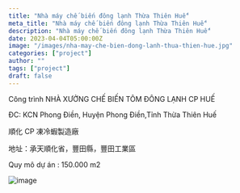 ```yaml
---
title: "Nhà máy chế biến đông lạnh Thừa Thiên Huế"
meta_title: "Nhà máy chế biến đông lạnh Thừa Thiên Huế"
description: "Nhà máy chế biến đông lạnh Thừa Thiên Huế"
date: 2023-04-04T05:00:00Z
image: "/images/nha-may-che-bien-dong-lanh-thua-thien-hue.jpg"
categories: ["project"]
author: ""
tags: ["project"]
draft: false
---
```


Công trình NHÀ XƯỞNG CHẾ BIẾN TÔM ĐÔNG LẠNH CP HUẾ

ĐC: KCN Phong Điền, Huyện Phong Điền,Tỉnh Thừa Thiên Huế

順化 CP 凍冷蝦製造廠

地址：承天順化省，豐田縣，豐田工業區

Quy mô dự án : 150.000 m2

![image](/images/nha-may-che-bien-dong-lanh-thua-thien-hue.jpg)
